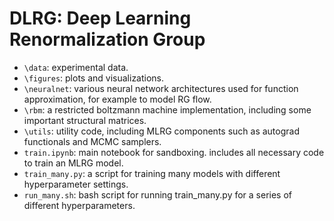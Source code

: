 # DLRG: Deep Learning Renormalization Group

- `\data`: experimental data. 
- `\figures`: plots and visualizations. 
- `\neuralnet`: various neural network architectures used for function approximation, for example to model RG flow. 
- `\rbm`: a restricted boltzmann machine implementation, including some important structural matrices.
- `\utils`: utility code, including MLRG components such as autograd functionals and MCMC samplers.
- `train.ipynb`: main notebook for sandboxing. includes all necessary code to train an MLRG model.
- `train_many.py`: a script for training many models with different hyperparameter settings.
- `run_many.sh`: bash script for running train_many.py for a series of different hyperparameters. 
